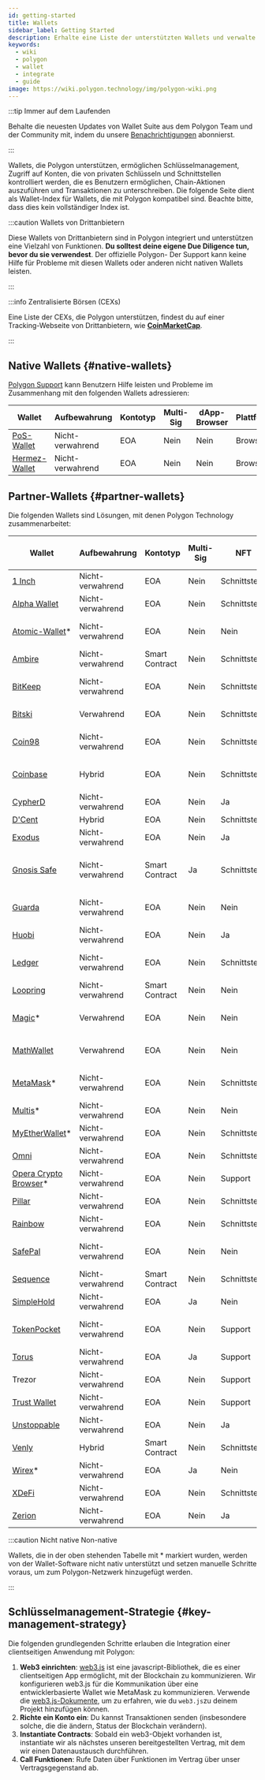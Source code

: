```yaml
---
id: getting-started
title: Wallets
sidebar_label: Getting Started
description: Erhalte eine Liste der unterstützten Wallets und verwalte die Schlüsselstrategie.
keywords:
  - wiki
  - polygon
  - wallet
  - integrate
  - guide
image: https://wiki.polygon.technology/img/polygon-wiki.png
---
```


:::tip Immer auf dem Laufenden

Behalte die neuesten Updates von Wallet Suite aus dem Polygon Team und der Community mit, indem du unsere [<ins>Benachrichtigungen</ins>](https://polygon.technology/notifications/) abonnierst.

:::

Wallets, die Polygon unterstützen, ermöglichen Schlüsselmanagement, Zugriff auf Konten, die von
privaten Schlüsseln und Schnittstellen kontrolliert werden, die es Benutzern ermöglichen, Chain-Aktionen auszuführen und Transaktionen zu unterschreiben.
Die folgende Seite dient als Wallet-Index für Wallets, die mit Polygon kompatibel sind. Beachte bitte,
dass dies kein vollständiger Index ist.

:::caution Wallets von Drittanbietern

Diese Wallets von Drittanbietern sind in Polygon integriert und unterstützen eine Vielzahl von Funktionen.
**Du solltest deine eigene Due Diligence tun, bevor du sie verwendest**. Der offizielle Polygon-
Der Support kann keine Hilfe für Probleme mit diesen Wallets oder anderen nicht nativen Wallets leisten.

:::

:::info Zentralisierte Börsen (CEXs)

Eine Liste der CEXs, die Polygon unterstützen, findest du auf einer Tracking-Webseite von Drittanbietern, wie
[<ins>**CoinMarketCap**</ins>](https://coinmarketcap.com/currencies/polygon/markets).

:::

## Native Wallets {#native-wallets}

[Polygon Support](https://support.polygon.technology/support/home) kann Benutzern Hilfe leisten und Probleme im Zusammenhang mit den folgenden Wallets adressieren:

| Wallet | Aufbewahrung | Kontotyp | Multi-Sig | dApp-Browser | Plattform |
|----------------------------------------------------------------------|---------------|--------------|-----------|--------------|----------|
| [PoS-Wallet](https://wallet.polygon.technology/login/) | Nicht-verwahrend | EOA | Nein | Nein | Browser |
| [Hermez-Wallet](https://wallet.hermez.io/login) | Nicht-verwahrend | EOA | Nein | Nein | Browser |

## Partner-Wallets {#partner-wallets}

Die folgenden Wallets sind Lösungen, mit denen Polygon Technology zusammenarbeitet:

| Wallet | Aufbewahrung | Kontotyp | Multi-Sig | NFT | dApp-Browser | Bridge-Support | Fiat On-Ramp | Plattformen |
|---	|---	|---	|---	|---	|---	|---	|---	|---	|
| [1 Inch](https://1inch.io/wallet/) | Nicht-verwahrend | EOA | Nein | Schnittstelle | Ja | Ja | Ja | Mobil |
| [Alpha Wallet](https://alphawallet.com/) | Nicht-verwahrend | EOA | Nein | Schnittstelle | Ja | Ja | Ja | Mobil, Api/Sdk |
| [Atomic-Wallet](https://atomicwallet.io/)* | Nicht-verwahrend | EOA | Nein | Nein | Nein | Nein | Ja | Mobil, Desktop, Api/Sdk |
| [Ambire](https://www.ambire.com/) | Nicht-verwahrend | Smart Contract | Nein | Schnittstelle | Nein | Ja | Ja | Browser |
| [BitKeep](https://bitkeep.com/) | Nicht-verwahrend | EOA | Nein | Schnittstelle | Ja | Ja | Ja | mobile, Browser-Erweiterung |
| [Bitski](https://www.bitski.com/) | Verwahrend | EOA | Nein | Schnittstelle | Nein | Ja | Nein | Browser, Api/Sdk |
| [Coin98](https://coin98.com/wallet) | Nicht-verwahrend | EOA | Nein | Schnittstelle | Ja | Ja | Ja | Mobil, Browser, Api/Sdk |
| [Coinbase](https://www.coinbase.com/wallet) | Hybrid | EOA | Nein | Schnittstelle | Ja | Ja | Ja | Mobil, Browser, Api/Sdk |
| [CypherD](https://cypherd.io/) | Nicht-verwahrend | EOA | Nein | Ja | Ja | Ja | Ja | Mobil |
| [D'Cent](https://dcentwallet.com/) | Hybrid | EOA | Nein | Schnittstelle | Ja | Ja | Nein | Mobil |
| [Exodus](https://www.exodus.com/) | Nicht-verwahrend | EOA | Nein | Ja | Nein | Nein | Ja | Mobil, Desktop |
| [Gnosis Safe](https://gnosis-safe.io/) | Nicht-verwahrend | Smart Contract | Ja | Schnittstelle | Nein | Nein | Nein | mobil, browser, desktop, api/sdk |
| [Guarda](https://guarda.com/) | Nicht-verwahrend | EOA | Nein | Nein | Nein | Ja | Ja | Mobil, Browser, Desktop |
| [Huobi](https://www.itoken.com/en) | Nicht-verwahrend | EOA | Nein | Ja | Ja | Ja | Nein | Mobil |
| [Ledger](https://www.ledger.com/) | Nicht-verwahrend | EOA | Nein | Schnittstelle | Nein | Nein | Ja | Hardware, Mobil, Desktop |
| [Loopring](https://loopring.io/#/) | Nicht-verwahrend | Smart Contract | Nein | Nein | Nein | Nein | Nein | Mobil, Api/Sdk |
| [Magic](https://fortmatic.com/)* | Verwahrend | EOA | Nein | Nein | Nein |   |   | Mobil, Browser, Api/Sdk |
| [MathWallet](https://mathwallet.org/en-us/) | Verwahrend | EOA | Nein | Nein | Nein | Ja | Ja | Mobil, Browser, Api/Sdk |
| [MetaMask](https://metamask.io/)* | Nicht-verwahrend | EOA | Nein | Schnittstelle | Ja | Nein | Nein | Mobil, Browser, Api/Sdk |
| [Multis](https://multis.co/)* | Nicht-verwahrend | EOA | Nein | Nein | Nein |   | Ja | Mobil, Desktop |
| [MyEtherWallet](https://www.myetherwallet.com/)* | Nicht-verwahrend | EOA | Nein | Schnittstelle | Nein |   | Ja | Mobil |
| [Omni](https://omni.app/) | Nicht-verwahrend | EOA | Nein | Schnittstelle | Nein | Ja |   | Mobil, Api/Sdk |
| [Opera Crypto Browser](https://www.opera.com/crypto/next)* | Nicht-verwahrend | EOA | Nein | Support | Ja |   |   | Mobil, Browser |
| [Pillar](https://www.pillar.fi/) | Nicht-verwahrend | EOA | Nein | Schnittstelle | Nein |   | Ja | Mobil |
| [Rainbow](https://rainbow.me/) | Nicht-verwahrend | EOA | Nein | Schnittstelle | Ja |   | Nein | Mobil, Api/Sdk |
| [SafePal](https://safepal.io/) | Nicht-verwahrend | EOA | Nein | Nein | Ja | Ja |   | Hardware, Mobil, Api/Sdk |
| [Sequence](https://sequence.app/auth) | Nicht-verwahrend | Smart Contract | Nein | Schnittstelle | Nein |   |   | Browser, Api/Sdk |
| [SimpleHold](https://simplehold.io/) | Nicht-verwahrend | EOA | Ja | Nein | Nein |   | Ja | Mobil, Api/Sdk |
| [TokenPocket](https://www.tokenpocket.pro/en) | Nicht-verwahrend | EOA | Nein | Support | Ja | Ja | Ja | Mobil, Browser, Api/Sdk |
| [Torus](https://toruswallet.io/) | Nicht-verwahrend | EOA | Ja | Support | Nein | Nein | Nein | Browser, Api/Sdk |
| Trezor | Nicht-verwahrend | EOA | Nein | Support | Nein |   |   | Hardware, Mobil |
| [Trust Wallet](https://trustwallet.com/) | Nicht-verwahrend | EOA | Nein | Support | Ja |   | Ja | Mobil |
| [Unstoppable](https://unstoppable.money/) | Nicht-verwahrend | EOA | Nein | Ja | Ja |   | Nein | Mobil, Api/Sdk |
| [Venly](https://www.venly.io/) | Hybrid | Smart Contract | Nein | Schnittstelle | Nein |   |   | Browser, Api/Sdk |
| [Wirex](https://wirexapp.com/en/wirex-wallet)* | Nicht-verwahrend | EOA | Ja | Nein | Nein |   |   | Mobil |
| [XDeFi](https://www.xdefi.io/) | Nicht-verwahrend | EOA | Nein | Schnittstelle | Nein | Nein | Nein | Browser |
| [Zerion](https://zerion.io/) | Nicht-verwahrend | EOA | Nein | Ja | Ja | Ja |   | Mobil, Browser |

:::caution Nicht native Non-native

Wallets, die in der oben stehenden Tabelle mit * markiert wurden, werden von der Wallet-Software nicht nativ unterstützt
und setzen manuelle Schritte voraus, um zum Polygon-Netzwerk hinzugefügt werden.

:::

## Schlüsselmanagement-Strategie {#key-management-strategy}

Die folgenden grundlegenden Schritte erlauben die Integration einer clientseitigen Anwendung mit Polygon:

1. **Web3 einrichten**: [web3.js](https://web3js.readthedocs.io/) ist eine javascript-Bibliothek, die
es einer clientseitigen App ermöglicht, mit der Blockchain zu kommunizieren. Wir konfigurieren web3.js für die Kommunikation über eine entwicklerbasierte Wallet wie MetaMask zu kommunizieren. Verwende die [web3.js-Dokumente](https://web3js.readthedocs.io/en/v1.2.2/getting-started.html#adding-web3-js), um zu erfahren, wie du `web3.js`zu deinem Projekt hinzufügen können.
2. **Richte ein Konto ein**: Du kannst Transaktionen senden (insbesondere solche, die die ändern, Status der Blockchain verändern).
3. **Instantiate Contracts**: Sobald ein web3-Objekt vorhanden ist, instantiate wir als nächstes unseren bereitgestellten Vertrag, mit dem wir einen Datenaustausch durchführen.
4. **Call Funktionen**: Rufe Daten über Funktionen im Vertrag über unser Vertragsgegenstand ab.
